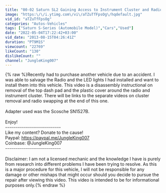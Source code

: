 ```yaml
---
title: "00-02 Saturn SL2 Gaining Access to Instrument Cluster and Radio."
image: "https:\/\/i.ytimg.com\/vi\/aTZuTfFpsOg\/hqdefault.jpg"
vid_id: "aTZuTfFpsOg"
categories: "Autos-Vehicles"
tags: ["Saturn S-Series (Automobile Model)","Cars","Used"]
date: "2022-05-04T17:22:42+03:00"
vid_date: "2013-08-15T04:26:41Z"
duration: "PT9M1S"
viewcount: "22769"
likeCount: "130"
dislikeCount: ""
channel: "JungleKing007"
---
```

{% raw %}Recently had to purchase another vehicle due to an accident. I was able to salvage the Radio and the LED lights I had installed and want to install them into this vehicle. This video is a disassembly instructional on removal of the top dash pad and the plastic cover around the radio and instrument cluster. There will be links to the separate videos on cluster removal and radio swapping at the end of this one. <br /><br />Adapter used was the Scosche SN1527B.<br /><br />Enjoy!<br />----------------------------<br />Like my content? Donate to the cause!<br />Paypal: <a rel="nofollow" target="blank" href="https://paypal.me/JungleKing007">https://paypal.me/JungleKing007</a><br />Coinbase: @JungleKing007<br />----------------------------<br /><br />Disclaimer: I am not a licensed mechanic and the knowledge I have is purely from research into different problems I have been trying to resolve. As this is a major procedure for this vehicle, I will not be responsible for any damage or other mishaps that might occur should you decide to pursue the repair after viewing this video. This video is intended to be for informational purposes only.{% endraw %}
